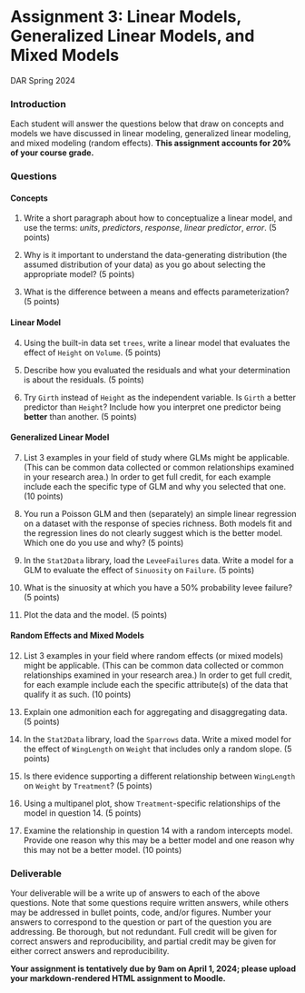 Assignment 3: Linear Models, Generalized Linear Models, and Mixed Models
================
DAR
Spring 2024

### Introduction

Each student will answer the questions below that draw on concepts and models we have discussed in linear modeling, generalized linear
modeling, and mixed modeling (random effects). **This assignment
accounts for 20% of your course grade.**

### Questions

#### Concepts

1.  Write a short paragraph about how to conceptualize a linear model, and use the terms: *units*, *predictors*, *response*, *linear predictor*, *error*. (5 points)

2.  Why is it important to understand the data-generating distribution (the assumed distribution of your data) as you go about selecting the appropriate model? (5 points)

3.  What is the difference between a means and effects parameterization? (5 points)

#### Linear Model

4.  Using the built-in data set `trees`, write a linear model that evaluates the effect of `Height` on `Volume`. (5 points)

5.  Describe how you evaluated the residuals and what your determination is about the residuals. (5 points)

6.  Try `Girth` instead of `Height` as the independent variable. Is `Girth` a better predictor than `Height`? Include how you interpret one predictor being **better** than another. (5 points)

#### Generalized Linear Model

7.  List 3 examples in your field of study where GLMs might be applicable. (This can be common data collected or common relationships examined in your research area.) In order to get full credit, for each example include each the specific type of GLM and why you selected that one. (10 points)

8.  You run a Poisson GLM and then (separately) an simple linear regression on a dataset with the response of species richness. Both models fit and the regression lines do not clearly suggest which is the better model. Which one do you use and why? (5 points)

9.  In the `Stat2Data` library, load the `LeveeFailures` data. Write a model for a GLM to evaluate the effect of `Sinuosity` on `Failure`. (5 points)

10. What is the sinuosity at which you have a 50% probability levee failure? (5 points)

11. Plot the data and the model. (5 points)

#### Random Effects and Mixed Models

12. List 3 examples in your field where random effects (or mixed models) might be applicable. (This can be common data collected or common relationships examined in your research area.) In order to get full credit, for each example include each the specific attribute(s) of the data that qualify it as such. (10 points)

13. Explain one admonition each for aggregating and disaggregating data. (5 points)

14. In the `Stat2Data` library, load the `Sparrows` data. Write a mixed model for the effect of `WingLength` on `Weight` that includes only a random slope. (5 points)

15. Is there evidence supporting a different relationship between `WingLength` on `Weight` by `Treatment`? (5 points)

16. Using a multipanel plot, show `Treatment`-specific relationships of the model in question 14. (5 points)

17. Examine the relationship in question 14 with a random intercepts model. Provide one reason why this may be a better model and one reason why this may not be a better model. (10 points)

### Deliverable

Your deliverable will be a write up of answers to each of the above questions. Note that some questions require written answers, while others may be addressed in bullet points, code, and/or figures. Number your answers to correspond to the question or part of the question you are addressing. Be thorough, but not redundant. Full credit will be given for correct answers and reproducibility, and partial credit may be given for either correct answers and reproducibility.

**Your assignment is tentatively due by 9am on April 1, 2024; please upload your markdown-rendered HTML assignment to Moodle.**
